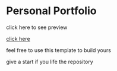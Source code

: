 <h1>Personal Portfolio</h1>
<p>click here to see preview</p>
<a href="https://riya922003.github.io/personalPortfolio/">click here</a>
<p>feel free to use this template to build yours</p>
<p>give a start if you life the repository</p>
